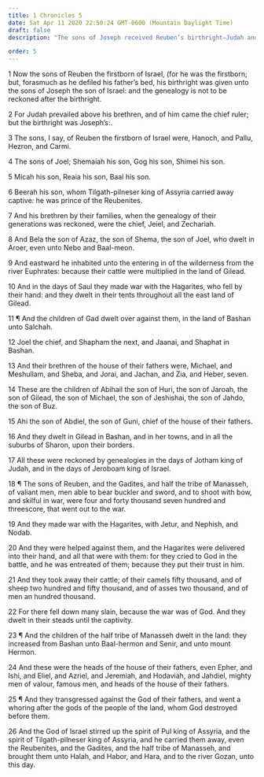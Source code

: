 ```yaml
---
title: 1 Chronicles 5
date: Sat Apr 11 2020 22:50:24 GMT-0600 (Mountain Daylight Time)
draft: false
description: "The sons of Joseph received Reuben’s birthright—Judah and his descendants became rulers in Israel—The line of Reuben down to the captivity is given—The Assyrians carry the Reubenites, Gadites, and half of Manasseh into captivity."

order: 5
---
```

    
1 Now the sons of Reuben the firstborn of Israel, (for he was the firstborn; but, forasmuch as he defiled his father’s bed, his birthright was given unto the sons of Joseph the son of Israel: and the genealogy is not to be reckoned after the birthright.

2 For Judah prevailed above his brethren, and of him came the chief ruler; but the birthright was Joseph’s:.

3 The sons, I say, of Reuben the firstborn of Israel were, Hanoch, and Pallu, Hezron, and Carmi.

4 The sons of Joel; Shemaiah his son, Gog his son, Shimei his son.

5 Micah his son, Reaia his son, Baal his son.

6 Beerah his son, whom Tilgath-pilneser king of Assyria carried away captive: he was prince of the Reubenites.

7 And his brethren by their families, when the genealogy of their generations was reckoned, were the chief, Jeiel, and Zechariah.

8 And Bela the son of Azaz, the son of Shema, the son of Joel, who dwelt in Aroer, even unto Nebo and Baal-meon.

9 And eastward he inhabited unto the entering in of the wilderness from the river Euphrates: because their cattle were multiplied in the land of Gilead.

10 And in the days of Saul they made war with the Hagarites, who fell by their hand: and they dwelt in their tents throughout all the east land of Gilead.

11 ¶ And the children of Gad dwelt over against them, in the land of Bashan unto Salchah.

12 Joel the chief, and Shapham the next, and Jaanai, and Shaphat in Bashan.

13 And their brethren of the house of their fathers were, Michael, and Meshullam, and Sheba, and Jorai, and Jachan, and Zia, and Heber, seven.

14 These are the children of Abihail the son of Huri, the son of Jaroah, the son of Gilead, the son of Michael, the son of Jeshishai, the son of Jahdo, the son of Buz.

15 Ahi the son of Abdiel, the son of Guni, chief of the house of their fathers.

16 And they dwelt in Gilead in Bashan, and in her towns, and in all the suburbs of Sharon, upon their borders.

17 All these were reckoned by genealogies in the days of Jotham king of Judah, and in the days of Jeroboam king of Israel.

18 ¶ The sons of Reuben, and the Gadites, and half the tribe of Manasseh, of valiant men, men able to bear buckler and sword, and to shoot with bow, and skilful in war, were four and forty thousand seven hundred and threescore, that went out to the war.

19 And they made war with the Hagarites, with Jetur, and Nephish, and Nodab.

20 And they were helped against them, and the Hagarites were delivered into their hand, and all that were with them: for they cried to God in the battle, and he was entreated of them; because they put their trust in him.

21 And they took away their cattle; of their camels fifty thousand, and of sheep two hundred and fifty thousand, and of asses two thousand, and of men an hundred thousand.

22 For there fell down many slain, because the war was of God. And they dwelt in their steads until the captivity.

23 ¶ And the children of the half tribe of Manasseh dwelt in the land: they increased from Bashan unto Baal-hermon and Senir, and unto mount Hermon.

24 And these were the heads of the house of their fathers, even Epher, and Ishi, and Eliel, and Azriel, and Jeremiah, and Hodaviah, and Jahdiel, mighty men of valour, famous men, and heads of the house of their fathers.

25 ¶ And they transgressed against the God of their fathers, and went a whoring after the gods of the people of the land, whom God destroyed before them.

26 And the God of Israel stirred up the spirit of Pul king of Assyria, and the spirit of Tilgath-pilneser king of Assyria, and he carried them away, even the Reubenites, and the Gadites, and the half tribe of Manasseh, and brought them unto Halah, and Habor, and Hara, and to the river Gozan, unto this day.
